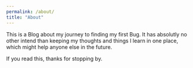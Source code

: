 ```yaml
---
permalink: /about/
title: "About"
---
```


This is a Blog about my journey to finding my first Bug. It has absolutly no other intend than keeping my thoughts and things I learn in one place, which might help anyone else in the future.

If you read this, thanks for stopping by.